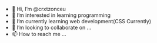 - 👋 Hi, I’m @crxtzonceu
- 👀 I’m interested in learning programming
- 🌱 I’m currently learning web development(CSS Currently)
- 💞️ I’m looking to collaborate on ...
- 📫 How to reach me ...

<!---
crxtzonceu/crxtzonceu is a ✨ special ✨ repository because its `README.md` (this file) appears on your GitHub profile.
You can click the Preview link to take a look at your changes.
--->
